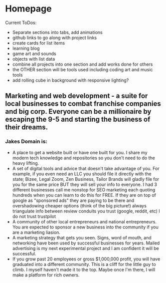 # Homepage


Current ToDos:

- Separate sections into tabs, add animations
- github links to go along with project links
- create cards for list items
- learning blog
- game art and sounds
- objects with list data
- combine all projects into one section and add works done for others
- the OTHER section will be tools used including coding art and music tools
- add rolling cube in background with responsive lighting?

## Marketing and web development - a suite for local businesses to combat franchise companies and big corp. Everyone can be a millionaire by escaping the 9-5 and starting the business of their dreams.

### Jakes Domain is:
- A place to get a website built or have one built for you. I share my modern tech knowledge and repositories so you don't need to do the heavy lifting.
- A set of digital tools and advice that doesn't take advantage of you. For example, if you even need an LLC you should file it directly with the state; Bizee, Legal Zoom, Zen Business, Tailor Brands will gladly file for you for the same price BUT they will sell your info to everyone. I had 3 different businesses call me nonstop for SEO marketing each quoting hundreds when you can learn to do this for FREE. If they are on top of google as "sponsored ads" they are paying to be there and overshadowing cheaper options (think of the big picture!) always triangulate info between review conduits you trust (google, reddit, etc) I do not trust trustpilot
- A community of other local entrepreneurs and national entrepreneurs. You are expected to sponsor a new business into the community if you are a marketing liasion.
- A marketing strategy that gets you seen. Signs, word of mouth, and networking have been used by successful businesses for years. Mailed advertising is my next experimental project and I am confident it will be successful.
- If you grow past 20 employees or gross $1,000,000 profit, you will have graduated into a different community. This is a cliff for the little guy to climb. I myself haven't made it to the top. Maybe once I'm there, I will make a platform for rich owners.